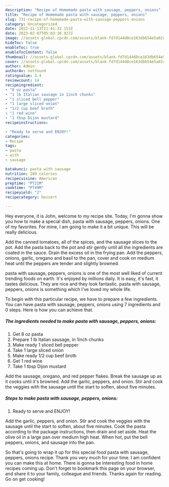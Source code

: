 ```yaml
---
description: "Recipe of Homemade pasta with sausage, peppers, onions"
title: "Recipe of Homemade pasta with sausage, peppers, onions"
slug: 731-recipe-of-homemade-pasta-with-sausage-peppers-onions
category: Uncategorized
date: 2022-11-13T21:41:32.153Z
date: 2023-02-07T05:03:30.927Z
image: //assets-global.cpcdn.com/assets/blank-fd7d144d8ce163db654e5a02c40b08a2775adb7897d16e4062681dc7e1b2800f.png
hideToc: false
enableToc: true
enableTocContent: false
thumbnail: //assets-global.cpcdn.com/assets/blank-fd7d144d8ce163db654e5a02c40b08a2775adb7897d16e4062681dc7e1b2800f.png
cover: //assets-global.cpcdn.com/assets/blank-fd7d144d8ce163db654e5a02c40b08a2775adb7897d16e4062681dc7e1b2800f.png
author: Admin
authorAv: notfound
ratingvalue: 3.4
reviewcount: 14
recipeingredient:
- "8 oz pasta"
- "1 lb Italian sausage in 1inch chunks"
- "1 sliced bell pepper"
- "1 large sliced onion"
- "1/2 cup beef broth"
- "1 red wine"
- "1 tbsp Dijon mustard"
recipeinstructions:

- "Ready to serve and ENJOY!"
categories:
- Recipe
tags:
- pasta
- with
- sausage

katakunci: pasta with sausage 
nutrition: 169 calories
recipecuisine: American
preptime: "PT21M"
cooktime: "PT49M"
recipeyield: "2"
recipecategory: Dessert

---
```



Hey everyone, it is John, welcome to my recipe site. Today, I'm gonna show you how to make a special dish, pasta with sausage, peppers, onions. One of my favorites. For mine, I am going to make it a bit unique. This will be really delicious.

Add the canned tomatoes, all of the spices, and the sausage slices to the pot. Add the pasta back to the pot and stir gently until all the ingredients are coated in the sauce. Drain the excess oil in the frying pan. Add the peppers, onions, garlic, oregano and basil to the pan, cover and cook on medium heat until the peppers are tender and slightly browned.

pasta with sausage, peppers, onions is one of the most well liked of current trending foods on earth. It's enjoyed by millions daily. It is easy, it's fast, it tastes delicious. They are nice and they look fantastic. pasta with sausage, peppers, onions is something which I've loved my whole life.


To begin with this particular recipe, we have to prepare a few ingredients. You can have pasta with sausage, peppers, onions using 7 ingredients and 0 steps. Here is how you can achieve that.

<!--inarticleads1-->

##### The ingredients needed to make pasta with sausage, peppers, onions:

1. Get 8 oz pasta
1. Prepare 1 lb Italian sausage, in 1inch chunks
1. Make ready 1 sliced bell pepper
1. Take 1 large sliced onion
1. Make ready 1/2 cup beef broth
1. Get 1 red wine
1. Take 1 tbsp Dijon mustard


Add the sausage, oregano, and red pepper flakes. Break the sausage up as it cooks until it&#39;s browned. Add the garlic, peppers, and onion. Stir and cook the veggies with the sausage until the start to soften, about five minutes. 

<!--inarticleads2-->

##### Steps to make pasta with sausage, peppers, onions:


1. Ready to serve and ENJOY!

Add the garlic, peppers, and onion. Stir and cook the veggies with the sausage until the start to soften, about five minutes. Cook the pasta according to the package instructions, then drain and set aside. Heat the olive oil in a large pan over medium high heat. When hot, put the bell peppers, onions, and sausage into the pan. 

So that's going to wrap it up for this special food pasta with sausage, peppers, onions recipe. Thank you very much for your time. I am confident you can make this at home. There is gonna be interesting food in home recipes coming up. Don't forget to bookmark this page on your browser, and share it to your family, colleague and friends. Thanks again for reading. Go on get cooking!
